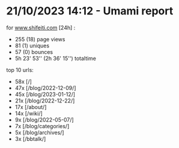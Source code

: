 # 21/10/2023 14:12 - Umami report
for www.shifeiti.com [24h] :

 - 255 (18) page views
 - 81 (1) uniques
 - 57 (0) bounces
 - 5h 23' 53'' (2h 36' 15'') totaltime


top 10 urls:
 - 58x [/]
 - 47x [/blog/2022-12-09/]
 - 45x [/blog/2023-01-12/]
 - 21x [/blog/2022-12-22/]
 - 17x [/about/]
 - 14x [/wiki/]
 - 9x [/blog/2022-05-07/]
 - 7x [/blog/categories/]
 - 5x [/blog/archives/]
 - 3x [/bbtalk/]


